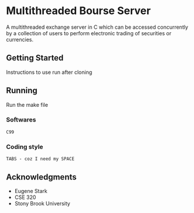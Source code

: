 # Multithreaded Bourse Server

A multithreaded exchange server in C which can be accessed concurrently by a collection of users to perform electronic trading of securities or currencies.

## Getting Started

Instructions to use run after cloning

## Running

Run the make file

### Softwares

```
C99
```

### Coding style

```
TABS - coz I need my SPACE
```

## Acknowledgments

* Eugene Stark 
* CSE 320
* Stony Brook University